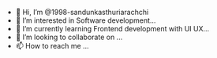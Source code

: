 - 👋 Hi, I’m @1998-sandunkasthuriarachchi
- 👀 I’m interested in Software development...
- 🌱 I’m currently learning Frontend development with UI UX...
- 💞️ I’m looking to collaborate on ...
- 📫 How to reach me ...

<!---
1998-sandunkasthuriarachchi/1998-sandunkasthuriarachchi is a ✨ special ✨ repository because its `README.md` (this file) appears on your GitHub profile.
You can click the Preview link to take a look at your changes.
--->
